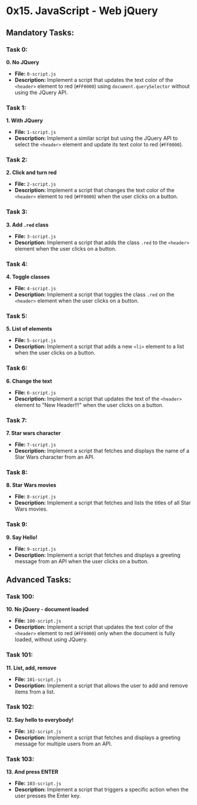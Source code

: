 # 0x15. JavaScript - Web jQuery

## Mandatory Tasks:

### Task 0:
**0. No JQuery**
- **File:** `0-script.js`
- **Description:** Implement a script that updates the text color of the `<header>` element to red (`#FF0000`) using `document.querySelector` without using the JQuery API.

### Task 1:
**1. With JQuery**
- **File:** `1-script.js`
- **Description:** Implement a similar script but using the JQuery API to select the `<header>` element and update its text color to red (`#FF0000`).

### Task 2:
**2. Click and turn red**
- **File:** `2-script.js`
- **Description:** Implement a script that changes the text color of the `<header>` element to red (`#FF0000`) when the user clicks on a button.

### Task 3:
**3. Add `.red` class**
- **File:** `3-script.js`
- **Description:** Implement a script that adds the class `.red` to the `<header>` element when the user clicks on a button.

### Task 4:
**4. Toggle classes**
- **File:** `4-script.js`
- **Description:** Implement a script that toggles the class `.red` on the `<header>` element when the user clicks on a button.

### Task 5:
**5. List of elements**
- **File:** `5-script.js`
- **Description:** Implement a script that adds a new `<li>` element to a list when the user clicks on a button.

### Task 6:
**6. Change the text**
- **File:** `6-script.js`
- **Description:** Implement a script that updates the text of the `<header>` element to "New Header!!!" when the user clicks on a button.

### Task 7:
**7. Star wars character**
- **File:** `7-script.js`
- **Description:** Implement a script that fetches and displays the name of a Star Wars character from an API.

### Task 8:
**8. Star Wars movies**
- **File:** `8-script.js`
- **Description:** Implement a script that fetches and lists the titles of all Star Wars movies.

### Task 9:
**9. Say Hello!**
- **File:** `9-script.js`
- **Description:** Implement a script that fetches and displays a greeting message from an API when the user clicks on a button.

## Advanced Tasks:

### Task 100:
**10. No jQuery - document loaded**
- **File:** `100-script.js`
- **Description:** Implement a script that updates the text color of the `<header>` element to red (`#FF0000`) only when the document is fully loaded, without using JQuery.

### Task 101:
**11. List, add, remove**
- **File:** `101-script.js`
- **Description:** Implement a script that allows the user to add and remove items from a list.

### Task 102:
**12. Say hello to everybody!**
- **File:** `102-script.js`
- **Description:** Implement a script that fetches and displays a greeting message for multiple users from an API.

### Task 103:
**13. And press ENTER**
- **File:** `103-script.js`
- **Description:** Implement a script that triggers a specific action when the user presses the Enter key.
